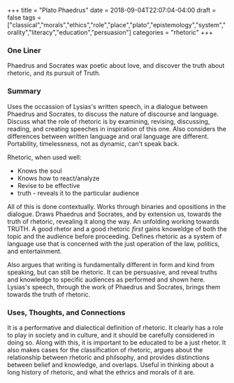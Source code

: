 +++
title = "Plato Phaedrus"
date = 2018-09-04T22:07:04-04:00
draft = false
tags = ["classical","morals","ethics","role","place","plato","epistemology","system","orality","literacy","education","persuasion"]
categories = "rhetoric"
+++
### One Liner
Phaedrus and Socrates wax poetic about love, and discover the truth about rhetoric, and its pursuit of Truth.

### Summary
Uses the occassion of Lysias's written speech, in a dialogue between Phaedrus and Socrates, to discuss the nature of discourse and language. Discuss what the role of rhetoric is by examining, revising, discussing, reading, and creating speeches in inspiration of this one. Also considers the differences between written language and oral language are different. Portability, timelessness, not as dynamic, can't speak back.

Rhetoric, when used well:
- Knows the soul
- Knows how to react/analyze
- Revise to be effective
- truth - reveals it to the particular audience

All of this is done contextually. Works through binaries and opositions in the dialogue. Draws Phaedrus and Socrates, and by extension us, towards the truth of rhetoric, revealing it along the way. An unfolding working towards TRUTH. A good rhetor and a good rhetoric *first* gains knoweldge of both the topic and the audience before proceeding. Defines rhetoric as a system of language use that is concerned with the just operation of the law, politics, and entertainment.

Also argues that writing is fundamentally different in form and kind from speaking, but can still be rhetoric. It can be persuasive, and reveal truths and knowledge to specific audiences as performed and shown here. Lysias's speech, through the work of Phaedrus and Socrates, brings them towards the truth of rhetoric.

### Uses, Thoughts, and Connections
It is a performative and dialectical definition of rhetoric. It clearly has a role to play in society and in culture, and it should be carefully considered in doing so. Along with this, it is important to be educated to be a just rhetor. It also makes cases for the classification of rhetoric, argues about the relationship between rhetoric and philsophy, and provides distinctions between belief and knowledge, and overlaps. Useful in thinking about a long history of rhetoric, and what the ethrics and morals of it are.
